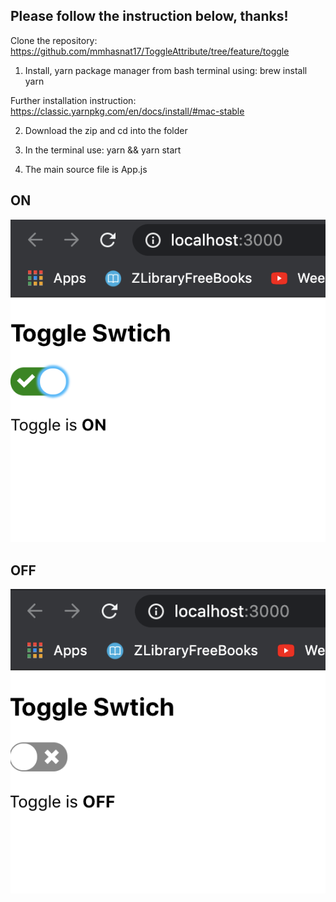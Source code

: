 ## Please follow the instruction below, thanks!

Clone the repository: https://github.com/mmhasnat17/ToggleAttribute/tree/feature/toggle

1) Install, yarn package manager from bash terminal using: brew install yarn

Further installation instruction: https://classic.yarnpkg.com/en/docs/install/#mac-stable

2) Download the zip and cd into the folder

3) In the terminal use: yarn && yarn start

4) The main source file is App.js

## ON

![](asset/on.png)


## OFF

![](asset/off.png)

